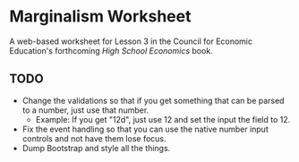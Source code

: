 # Marginalism Worksheet

A web-based worksheet for Lesson 3 in the Council for Economic Education's forthcoming _High School Economics_ book.

## TODO

* Change the validations so that if you get something that can be parsed to a number, just use that number.
  * Example: If you get "12d", just use 12 and set the input the field to 12.
* Fix the event handling so that you can use the native number input controls and not have them lose focus.
* Dump Bootstrap and style all the things.